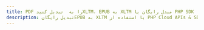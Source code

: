 ---title: PDF را به  تبدیل کنیدXLTM، EPUB به XLTM مبدل رایگان یا PHP SDKdescription: تبدیل رایگانEPUB به XLTM با استفاده از PHP Cloud APIs & SDK همچنین اسناد PDF را در Cloud ایجاد، ویرایش و رندر کنید.---